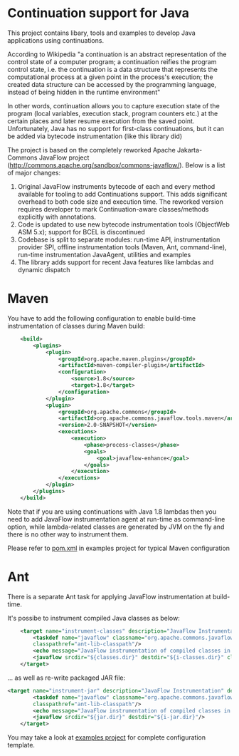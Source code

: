 # Continuation support for Java
This project contains libary, tools and examples to develop Java applications using continuations. 

According to Wikipedia "a continuation is an abstract representation of the control state of a computer program; a continuation reifies the program control state, i.e. the continuation is a data structure that represents the computational process at a given point in the process's execution; the created data structure can be accessed by the programming language, instead of being hidden in the runtime environment"

In other words, continuation allows you to capture execution state of the program (local variables, execution stack, program counters etc.) at the certain places and later resume execution from the saved point. Unfortunately, Java has no support for first-class continuations, but it can be added via bytecode instrumentation (like this library did)

The project is based on the completely reworked Apache Jakarta-Commons JavaFlow project (http://commons.apache.org/sandbox/commons-javaflow/). Below is a list of major changes:

1. Original JavaFlow instruments bytecode of each and every method available for tooling to add Continuations support. This adds significant overhead to both code size and execution time. The reworked version requires developer to mark Continuation-aware classes/methods explicitly with annotations.
2. Code is updated to use new bytecode instrumentation tools (ObjectWeb ASM 5.x); support for BCEL is discontinued 
3. Codebase is split to separate modules: run-time API, instrumentation provider SPI, offline instrumentation tools (Maven, Ant, command-line), run-time instrumentation JavaAgent, utilities and examples
4. The library adds support for recent Java features like lambdas and dynamic dispatch

# Maven

You have to add the following configuration to enable build-time instrumentation of classes during Maven build:
```xml
	<build>
		<plugins>
			<plugin>
				<groupId>org.apache.maven.plugins</groupId>
				<artifactId>maven-compiler-plugin</artifactId>
				<configuration>
					<source>1.8</source>
					<target>1.8</target>
				</configuration>
			</plugin>
			<plugin>
				<groupId>org.apache.commons</groupId>
				<artifactId>org.apache.commons.javaflow.tools.maven</artifactId>
				<version>2.0-SNAPSHOT</version>
				<executions>
					<execution>
						<phase>process-classes</phase>
						<goals>
							<goal>javaflow-enhance</goal>
						</goals>
					</execution>
				</executions>
			</plugin>
		</plugins>
	</build>
```
Note that if you are using continuations with Java 1.8 lambdas then you need to add JavaFlow instrumentation agent at run-time as command-line option, while lambda-related classes are generated by JVM on the fly and there is no other way to instrument them.

Please refer to [pom.xml](https://github.com/vsilaev/java-continuations/blob/master/org.apache.commons.javaflow.examples/pom.xml) in examples project for typical Maven configuration

# Ant

There is a separate Ant task for applying JavaFlow instrumentation at build-time. 

It's possibe to instrument compiled Java classes as below:
```xml
    <target name="instrument-classes" description="JavaFlow Instrumentation" depends="compile">
        <taskdef name="javaflow" classname="org.apache.commons.javaflow.ant.AntRewriteTask" 
        classpathref="ant-lib-classpath"/>
        <echo message="JavaFlow instrumentation of compiled classes in ${classes.dir}" />
        <javaflow srcdir="${classes.dir}" destdir="${i-classes.dir}" classpathref="classpath"/>
    </target>
```
... as well as re-write packaged JAR file:
```xml
<target name="instrument-jar" description="JavaFlow Instrumentation" depends="jar">
        <taskdef name="javaflow" classname="org.apache.commons.javaflow.ant.AntRewriteTask" 
        classpathref="ant-lib-classpath"/>
        <echo message="JavaFlow instrumentation of compiled classes in ${jar.dir}/${ant.project.name}.jar" />
        <javaflow srcdir="${jar.dir}" destdir="${i-jar.dir}"/>
    </target>
```
You may take a look at [examples project](https://github.com/vsilaev/java-continuations/tree/master/org.apache.commons.javaflow.examples) for complete configuration template. 

